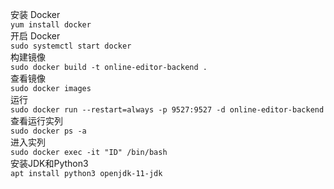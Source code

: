 安装 Docker  
`yum install docker`  
开启 Docker  
`sudo systemctl start docker`  
构建镜像  
`sudo docker build -t online-editor-backend .`  
查看镜像  
`sudo docker images`  
运行  
`sudo docker run --restart=always -p 9527:9527 -d online-editor-backend`  
查看运行实列  
`sudo docker ps -a`  
进入实列  
`sudo docker exec -it "ID" /bin/bash`  
安装JDK和Python3   
`apt install python3 openjdk-11-jdk`
